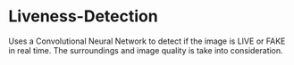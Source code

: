 # Liveness-Detection

Uses a Convolutional Neural Network to detect if the image is LIVE or FAKE in real time.
The surroundings and image quality is take into consideration.
